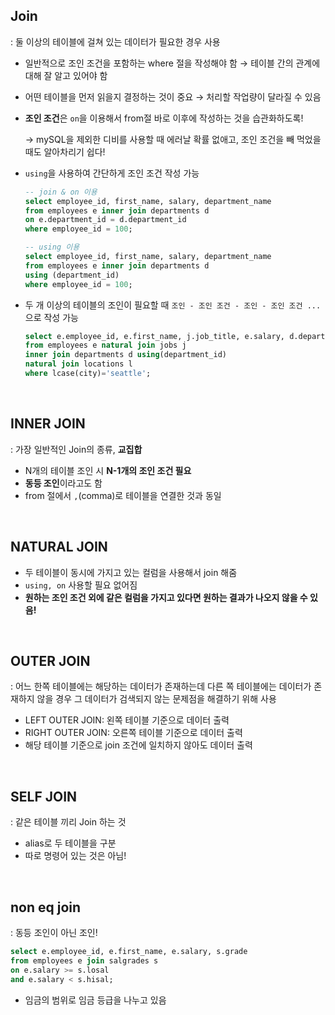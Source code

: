 ## Join

: 둘 이상의 테이블에 걸쳐 있는 데이터가 필요한 경우 사용

- 일반적으로 조인 조건을 포함하는 where 절을 작성해야 함 → 테이블 간의 관계에 대해 잘 알고 있어야 함
- 어떤 테이블을 먼저 읽을지 결정하는 것이 중요 → 처리할 작업량이 달라질 수 있음
- **조인 조건**은 `on`을 이용해서 from절 바로 이후에 작성하는 것을 습관화하도록!

    → mySQL을 제외한 디비를 사용할 때 에러날 확률 없애고, 조인 조건을 빼 먹었을 때도 알아차리기 쉽다!

- `using`을 사용하여 간단하게 조인 조건 작성 가능

    ```sql
    -- join & on 이용
    select employee_id, first_name, salary, department_name
    from employees e inner join departments d
    on e.department_id = d.department_id
    where employee_id = 100;

    -- using 이용
    select employee_id, first_name, salary, department_name
    from employees e inner join departments d
    using (department_id)
    where employee_id = 100;
    ```

- 두 개 이상의 테이블의 조인이 필요할 때 `조인 - 조인 조건 - 조인 - 조인 조건 ...` 으로 작성 가능

    ```sql
    select e.employee_id, e.first_name, j.job_title, e.salary, d.department_name, d.department_id
    from employees e natural join jobs j 
    inner join departments d using(department_id)
    natural join locations l
    where lcase(city)='seattle';
    ```

<br>

## INNER JOIN

: 가장 일반적인 Join의 종류, **교집합**

- N개의 테이블 조인 시 **N-1개의 조인 조건 필요**
- **동등 조인**이라고도 함
- from 절에서 `,`(comma)로 테이블을 연결한 것과 동일

<br>

## NATURAL JOIN

- 두 테이블이 동시에 가지고 있는 컬럼을 사용해서 join 해줌
- `using, on` 사용할 필요 없어짐
- **원하는 조인  조건 외에 같은 컬럼을 가지고 있다면 원하는 결과가 나오지 않을 수 있음!**

<br>

## OUTER JOIN

: 어느 한쪽 테이블에는 해당하는 데이터가 존재하는데 다른 쪽 테이블에는 데이터가 존재하지 않을 경우 그 데이터가 검색되지 않는 문제점을 해결하기 위해 사용

- LEFT OUTER JOIN: 왼쪽 테이블 기준으로 데이터 출력
- RIGHT OUTER JOIN: 오른쪽 테이블 기준으로 데이터 출력
- 해당 테이블 기준으로 join 조건에 일치하지 않아도 데이터 출력

<br>

## SELF JOIN

: 같은 테이블 끼리 Join 하는 것

- alias로 두 테이블을 구분
- 따로 명령어 있는 것은 아님!

<br>

## non eq join

: 동등 조인이 아닌 조인!

```sql
select e.employee_id, e.first_name, e.salary, s.grade
from employees e join salgrades s
on e.salary >= s.losal
and e.salary < s.hisal;
```

- 임금의 범위로 임금 등급을 나누고 있음